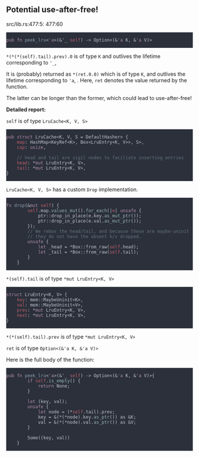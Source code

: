 <h2>Potential use-after-free!</h2>
<p>src/lib.rs:477:5: 477:60</p>
<pre style="background-color:#2b303b;"><code class="language-rust">
<span style="color:#b48ead;">pub fn </span><span style="color:#8fa1b3;">peek_lru</span><span style="color:#c0c5ce;">&lt;</span><span style="color:#b48ead;">&#39;a</span><span style="color:#c0c5ce;">&gt;(&amp;&#39;_ </span><span style="color:#bf616a;">self</span><span style="color:#c0c5ce;">) -&gt; Option&lt;(&amp;</span><span style="color:#b48ead;">&#39;a</span><span style="color:#c0c5ce;"> K, &amp;</span><span style="color:#b48ead;">&#39;a</span><span style="color:#c0c5ce;"> V)&gt;
</span>
</code></pre>
<p><code>*(*(*(self).tail).prev).0</code> is of type <code>K</code> and outlives the lifetime corresponding to <code>'_</code>,</p>
<p>It is (probably) returned as <code>*(ret.0.0)</code> which is of type <code>K</code>, and outlives the lifetime corresponding to <code>'a</code>, . Here, <code>ret</code> denotes the value returned by the function.</p>
<p>The latter can be longer than the former, which could lead to use-after-free!</p>
<p><strong>Detailed report:</strong></p>
<p><code>self</code> is of type <code>LruCache&lt;K, V, S&gt;</code></p>
<pre style="background-color:#2b303b;"><code class="language-rust">
<span style="color:#b48ead;">pub struct </span><span style="color:#c0c5ce;">LruCache&lt;K, V, S = DefaultHasher&gt; {
</span><span style="color:#c0c5ce;">    </span><span style="color:#bf616a;">map</span><span style="color:#c0c5ce;">: HashMap&lt;KeyRef&lt;K&gt;, Box&lt;LruEntry&lt;K, V&gt;&gt;, S&gt;,
</span><span style="color:#c0c5ce;">    </span><span style="color:#bf616a;">cap</span><span style="color:#c0c5ce;">: </span><span style="color:#b48ead;">usize</span><span style="color:#c0c5ce;">,
</span><span style="color:#c0c5ce;">
</span><span style="color:#c0c5ce;">    </span><span style="color:#65737e;">// head and tail are sigil nodes to faciliate inserting entries
</span><span style="color:#c0c5ce;">    </span><span style="color:#bf616a;">head</span><span style="color:#c0c5ce;">: *</span><span style="color:#b48ead;">mut </span><span style="color:#c0c5ce;">LruEntry&lt;K, V&gt;,
</span><span style="color:#c0c5ce;">    </span><span style="color:#bf616a;">tail</span><span style="color:#c0c5ce;">: *</span><span style="color:#b48ead;">mut </span><span style="color:#c0c5ce;">LruEntry&lt;K, V&gt;,
</span><span style="color:#c0c5ce;">}
</span>
</code></pre>
<p><code>LruCache&lt;K, V, S&gt;</code> has a custom <code>Drop</code> implementation.</p>
<pre style="background-color:#2b303b;"><code class="language-rust">
<span style="color:#b48ead;">fn </span><span style="color:#8fa1b3;">drop</span><span style="color:#c0c5ce;">(&amp;</span><span style="color:#b48ead;">mut </span><span style="color:#bf616a;">self</span><span style="color:#c0c5ce;">) {
</span><span style="color:#c0c5ce;">        </span><span style="color:#bf616a;">self</span><span style="color:#c0c5ce;">.map.</span><span style="color:#96b5b4;">values_mut</span><span style="color:#c0c5ce;">().</span><span style="color:#96b5b4;">for_each</span><span style="color:#c0c5ce;">(|</span><span style="color:#bf616a;">e</span><span style="color:#c0c5ce;">| </span><span style="color:#b48ead;">unsafe </span><span style="color:#c0c5ce;">{
</span><span style="color:#c0c5ce;">            ptr::drop_in_place(e.key.</span><span style="color:#96b5b4;">as_mut_ptr</span><span style="color:#c0c5ce;">());
</span><span style="color:#c0c5ce;">            ptr::drop_in_place(e.val.</span><span style="color:#96b5b4;">as_mut_ptr</span><span style="color:#c0c5ce;">());
</span><span style="color:#c0c5ce;">        });
</span><span style="color:#c0c5ce;">        </span><span style="color:#65737e;">// We rebox the head/tail, and because these are maybe-uninit
</span><span style="color:#c0c5ce;">        </span><span style="color:#65737e;">// they do not have the absent k/v dropped.
</span><span style="color:#c0c5ce;">        </span><span style="color:#b48ead;">unsafe </span><span style="color:#c0c5ce;">{
</span><span style="color:#c0c5ce;">            </span><span style="color:#b48ead;">let</span><span style="color:#c0c5ce;"> _head = *Box::from_raw(</span><span style="color:#bf616a;">self</span><span style="color:#c0c5ce;">.head);
</span><span style="color:#c0c5ce;">            </span><span style="color:#b48ead;">let</span><span style="color:#c0c5ce;"> _tail = *Box::from_raw(</span><span style="color:#bf616a;">self</span><span style="color:#c0c5ce;">.tail);
</span><span style="color:#c0c5ce;">        }
</span><span style="color:#c0c5ce;">    }
</span>
</code></pre>
<p><code>*(self).tail</code> is of type <code>*mut LruEntry&lt;K, V&gt;</code></p>
<pre style="background-color:#2b303b;"><code class="language-rust">
<span style="color:#b48ead;">struct </span><span style="color:#c0c5ce;">LruEntry&lt;K, V&gt; {
</span><span style="color:#c0c5ce;">    </span><span style="color:#bf616a;">key</span><span style="color:#c0c5ce;">: mem::MaybeUninit&lt;K&gt;,
</span><span style="color:#c0c5ce;">    </span><span style="color:#bf616a;">val</span><span style="color:#c0c5ce;">: mem::MaybeUninit&lt;V&gt;,
</span><span style="color:#c0c5ce;">    </span><span style="color:#bf616a;">prev</span><span style="color:#c0c5ce;">: *</span><span style="color:#b48ead;">mut </span><span style="color:#c0c5ce;">LruEntry&lt;K, V&gt;,
</span><span style="color:#c0c5ce;">    </span><span style="color:#bf616a;">next</span><span style="color:#c0c5ce;">: *</span><span style="color:#b48ead;">mut </span><span style="color:#c0c5ce;">LruEntry&lt;K, V&gt;,
</span><span style="color:#c0c5ce;">}
</span>
</code></pre>
<p><code>*(*(self).tail).prev</code> is of type <code>*mut LruEntry&lt;K, V&gt;</code></p>
<p><code>ret</code> is of type <code>Option&lt;(&amp;'a K, &amp;'a V)&gt;</code></p>
<p>Here is the full body of the function:</p>
<pre style="background-color:#2b303b;"><code class="language-rust">
<span style="color:#b48ead;">pub fn </span><span style="color:#8fa1b3;">peek_lru</span><span style="color:#c0c5ce;">&lt;</span><span style="color:#b48ead;">&#39;a</span><span style="color:#c0c5ce;">&gt;(&amp;&#39;_ </span><span style="color:#bf616a;">self</span><span style="color:#c0c5ce;">) -&gt; Option&lt;(&amp;</span><span style="color:#b48ead;">&#39;a</span><span style="color:#c0c5ce;"> K, &amp;</span><span style="color:#b48ead;">&#39;a</span><span style="color:#c0c5ce;"> V)&gt;{
</span><span style="color:#c0c5ce;">        </span><span style="color:#b48ead;">if </span><span style="color:#bf616a;">self</span><span style="color:#c0c5ce;">.</span><span style="color:#96b5b4;">is_empty</span><span style="color:#c0c5ce;">() {
</span><span style="color:#c0c5ce;">            </span><span style="color:#b48ead;">return </span><span style="color:#c0c5ce;">None;
</span><span style="color:#c0c5ce;">        }
</span><span style="color:#c0c5ce;">
</span><span style="color:#c0c5ce;">        </span><span style="color:#b48ead;">let </span><span style="color:#c0c5ce;">(key, val);
</span><span style="color:#c0c5ce;">        </span><span style="color:#b48ead;">unsafe </span><span style="color:#c0c5ce;">{
</span><span style="color:#c0c5ce;">            </span><span style="color:#b48ead;">let</span><span style="color:#c0c5ce;"> node = (*</span><span style="color:#bf616a;">self</span><span style="color:#c0c5ce;">.tail).prev;
</span><span style="color:#c0c5ce;">            key = &amp;(*(*node).key.</span><span style="color:#96b5b4;">as_ptr</span><span style="color:#c0c5ce;">()) as &amp;K;
</span><span style="color:#c0c5ce;">            val = &amp;(*(*node).val.</span><span style="color:#96b5b4;">as_ptr</span><span style="color:#c0c5ce;">()) as &amp;V;
</span><span style="color:#c0c5ce;">        }
</span><span style="color:#c0c5ce;">
</span><span style="color:#c0c5ce;">        Some((key, val))
</span><span style="color:#c0c5ce;">    }
</span>
</code></pre>
